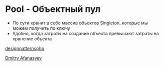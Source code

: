 # Pool - Объектный пул

* По сути хранит в себе массив объектов Singleton, которые мы можем получить по ключу
* Удобно, когда затраты на создание объекта превышают затраты на хранение объекта

[designpatternsphp](https://designpatternsphp.readthedocs.io/ru/latest/Creational/Pool/README.html)

[Dmitry Afanasyev](https://youtu.be/KFYo4aUb8ec)   
